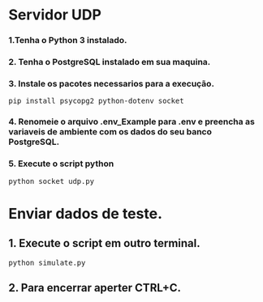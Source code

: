 # Servidor UDP

### 1.Tenha o Python 3 instalado.
### 2. Tenha o PostgreSQL instalado em sua maquina.
### 3. Instale os pacotes necessarios para a execução.

<pre>
pip install psycopg2 python-dotenv socket
</pre>
### 4. Renomeie o arquivo .env_Example para .env e preencha as variaveis de ambiente com os dados do seu banco PostgreSQL.
### 5. Execute o script python

<pre>
python socket_udp.py
</pre>

# Enviar dados de teste.

## 1. Execute o script em outro terminal.

<pre>
python simulate.py
</pre>


## 2. Para encerrar aperter CTRL+C.
